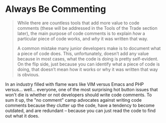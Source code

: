 # Always Be Commenting

> While there are countless tools that add more value to code comments \(these will be addressed in the Tools of the Trade section later\), the main purpose of code comments is to explain _how_ a particular piece of code works, and _why_ it was written that way.
>
> A common mistake many junior developers make is to document what a piece of code does. This, unfortunately, doesn’t add any value because in most cases, what the code is doing is pretty self-evident. On the flip side, just because you can identify what a piece of code is doing, that doesn’t mean how it works or why it was written that way is obvious.

In an industry filled with flame wars like VIM versus Emacs and PHP versus... well... everyone, one of the most surprising hot button issues that won't die is whether or not developers should write code comments. To sum it up, the "no comment" camp advocates against writing code comments because they clutter up the code, have a tendency to become outdated, and are redundant – because you can just read the code to find out what it does.

